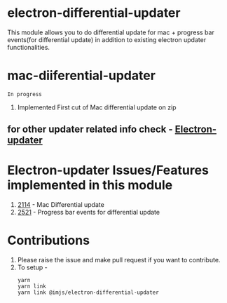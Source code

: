 # electron-differential-updater

This module allows you to do differential update for mac + progress bar events(for differential update) in addition to existing electron updater functionalities.

# mac-diiferential-updater

`In progress`

1. Implemented First cut of Mac differential update on zip

## for other updater related info check - [Electron-updater](https://github.com/electron-userland/electron-builder/tree/master/packages/electron-updater)

# Electron-updater Issues/Features implemented in this module

1.  [2114](https://github.com/electron-userland/electron-builder/issues/2114) - Mac Differential update
2.  [2521](https://github.com/electron-userland/electron-builder/issues/2521) - Progress bar events for differential update

# Contributions

1. Please raise the issue and make pull request if you want to contribute.
2. To setup -
   ```
   yarn
   yarn link
   yarn link @imjs/electron-differential-updater
   ```
